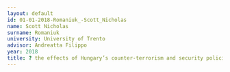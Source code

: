 ```yaml
---
layout: default 
id: 01-01-2018-Romaniuk_-Scott_Nicholas
name: Scott Nicholas
surname: Romaniuk 
university: University of Trento
advisor: Andreatta Filippo
year: 2018
title: ? the effects of Hungary’s counter-terrorism and security policies on civil society organizations in the post-9/11 period
---
```

